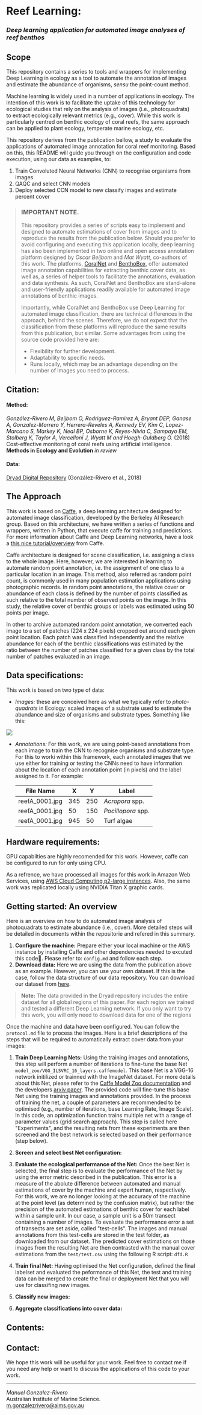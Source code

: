 # Reef Learning:
### *Deep learning application for automated image analyses of reef benthos*

## Scope
This repository contains a series to tools and wrappers for implementing Deep Learning in ecology as a tool to automate the annotation of images and estimate the abundance of organisms, *sensu* the point-count method. 

Machine learning is widely used in a number of applications in ecology. The intention of this work is to facilitate the uptake of this technology for ecological studies that rely on the analysis of images (i.e., photoquadrats) to extract ecologically relevant metrics (e.g., cover). While this work is particularly centred on benthic ecology of coral reefs, the same approach can be applied to plant ecology, temperate marine ecology, etc. 

This repository derives from the publication bellow, a study to evaluate the applications of automated image annotation for coral reef monitoring. Based on this, this README will guide you through on the configuration and code execution, using our data as examples, to:

1. Train Convoluted Neural Networks (CNN) to recognise organisms from images 
2. QAQC and select CNN models 
3. Deploy selected CCN model to new classify images and estimate percent cover

>### IMPORTANT NOTE. 
>This repository provides a series of scripts easy to implement and designed to automate estimations of cover from images and to reproduce the results from the publication below. Should you prefer to avoid configuring and executing this application locally, deep learning has also been implemented in two online and open access annotation platform designed by 
*Oscar Beijbom* and *Mat Wyatt*, co-authors of this work. The platforms, [CoralNet](https://coralnet.ucsb.edu) and [BenthoBox](https://benthobox.com), offer automated image annotation capabilities for extracting benthic cover data, as well as, a series of helper tools to facilitate the annotations, evaluation and data synthesis. As such, CoralNet and BenthoBox are stand-alone and user-friendly applications readily available for automated image annotations of benthic images.
>
>Importantly, while CoralNet and BenthoBox use Deep Learning for automated image classification, there are technical differences in the approach, behind the scenes. Therefore, we do not expect that the classification from these platforms will reproduce the same results from this publication, but similar. Some advantages from using the source code provided here are:  
>
>* Flexibility for further development.  
>* Adaptability to specific needs.  
>* Runs locally, which may be an advantage depending on the number of images you need to process. 

## Citation:
#### Method:
*González-Rivero M, Beijbom O, Rodriguez-Ramirez A, Bryant DEP, Ganase A, Gonzalez-Marrero Y, Herrera-Reveles A, Kennedy EV, Kim C, Lopez-Marcano S, Markey K, Neal BP, Osborne K, Reyes-Nivia C, Sampayo EM, Stolberg K, Taylor A, Vercelloni J, Wyatt M and Hoegh-Guldberg O.* (2018) Cost-effective monitoring of coral reefs using artificial intelligence. **Methods in Ecology and Evolution** *in review*

#### Data: 
[Dryad Digital Repository](http://xxxxxx) (González-Rivero et al., 2018)

## The Approach

This work is based on [Caffe](http://caffe.berkeleyvision.org/), a deep learning architecture designed for automated image classification, developed by the Berkeley AI Research group. Based on this architecture, we have written a series of functions and wrappers, written in Python, that execute caffe for training and predictions.  For more information about Caffe and Deep Learning networks, have a look a [this nice tutorial/overview](https://docs.google.com/presentation/d/1UeKXVgRvvxg9OUdh_UiC5G71UMscNPlvArsWER41PsU/edit#slide=id.g129385c8da_651_0) from Caffe.  

Caffe architecture is designed for scene classification, i.e. assigning a class to the whole image. Here, however, we are interested in learning to automate random point annotation, i.e. the assignment of one class to a particular location in an image. This method, also referred as random point count, is commonly used in many population estimation applications using photographic records. In random point annotations, the relative cover or abundance of each class is defined by the number of points classified as such relative to the total number of observed points on the image. In this study, the relative cover of benthic groups or labels was estimated using 50 points per image.  

In other to archive automated random point annotation, we converted each image to a set of patches (224 x 224 pixels) cropped out around each given point location. Each patch was classified independently and the relative abundance for each of the benthic classifications was estimated by the ratio between the number of patches classified for a given class by the total number of patches evaluated in an image.

## Data specifications:
This work is based on two type of data:

* *Images:* these are conceived here as what we typically refer to *photo-quadrats* in Ecology: scaled images of a substrate used to estimate the abundance and size of organisms and substrate types. Something like this: 

![](http://grr-images-au.s3.amazonaws.com/15025/0150250068-quadrat2.jpg)

* *Annotations:* For this work, we are using point-based annotations from each image to train the CNN to recognise organisms and substrate type. For this to worki within this framework, each annotated images that we use either for training or testing the CNNs need to have information about the location of each annotation point (in pixels) and the label assigned to it. For example:

	| File Name | X | Y | Label |
	|-----------|---|---|-------|
	|reefA_0001.jpg|345|250|*Acropora* spp.|
	|reefA_0001.jpg|50|150|*Pocillopora* spp.|
	|reefA_0001.jpg|945|50| Turf algae|


## Hardware requirements:
GPU capabilties are highly recomended for this work. However, caffe can be configured to run for only using CPU. 

As a refrence, we have processed all images for this work in Amazon Web Services, using [AWS Cloud Computing p2-large instances](https://aws.amazon.com/ec2/instance-types/p2/). Also, the same work was replicated locally using NVIDIA Titan X graphic cards. 

## Getting started: An overview

Here is an overview on how to do automated image analysis of photoquadrats to estimate abundance (i.e., cover). More detailed steps will be detailed in documents within the repositorie and refered in this summary. 

1. 	__Configure the machine:__ Prepare either your local machine or the AWS instance by installing Caffe and other dependencies needed to excuted this code. Please refer to: `config.md` and follow each step.
2. __Download data:__ Here we are using the data from the publication above as an example. However, you can use your own dataset. If this is the case, follow the data structure of our data repository. You can download our dataset from [here](http://xxxxxx).  

>__Note:__ The data provided in the Dryad repository includes the entire dataset for all global regions of this paper. For each region we trained and tested a different Deep Learning network. If you only want to try this work, you will only need to download data for one of the regions

Once the machine and data have been configured. You can follow the `protocol.md` file to process the images. Here is a brief descriptions of the steps that will be required to automatically extract cover data from your images:

1. __Train Deep Learning Nets:__ Using the training images and annotations, this step will perform a number of iterations to fine-tune the base Net `model_zoo/VGG_ILSVRC_16_layers.caffemodel`. This base Net is a VGG-16 network initilized or trainned with the ImageNet dataset. For more details about this Net, please refer to the [Caffe Model Zoo documentation](https://github.com/BVLC/caffe/wiki/Model-Zoo) and the developers [arxiv paper](http://arxiv.org/pdf/1409.1556). The provided code will fine-tune this base Net using the training images and annotations provided. In the process of training the net, a couple of parameters are recommended to be optimised (e.g., number of iterations, base Learning Rate, Image Scale). In this code, an optimization function trains multiple net with a range of parameter values (grid search approach). This step is called here "Experiments", and the resulting nets from these experiments are then screened and the best network is selected based on their performance (step below). 
 
2. __Screen and select best Net configuration:__ 
3. __Evaluate the ecological performance of the Net:__ Once the best Net is selected, the final step is to evaluate the performance of the Net by using the error metric described in the publication. This error is a measure of the abolute difference between automated and manual estimations of cover by the machine and expert human, respectively. For this work, we are no longer looking at the accuracy of the machine at the point level (as determined by the confusion matrix), but rather the precision of the automated estimations of benthic cover for each label within a sample unit. In our case, a sample unit is a 50m transect containing a number of images. To evaluate the performance error a set of transects are set aside, called "test-cells". The images and manual annotations from this test-cells are stored in the test folder, as downloaded from our dataset. The predicted cover estimations on those images from the resulting Net are then contrasted with the manual cover estimations from the `test/test.csv` using the following R script: `dfd.R`
5. __Train final Net:__ Having optimised the Net configuration, defined the final labelset and evaluated the peformance of this Net, the test and training data can be merged to create the final or deployment Net that you will use for classifing new images.
6. __Classify new images:__ 
7. __Aggregate classifications into cover data:__


## Contents:

## Contact:

We hope this work will be useful for your work. Feel free to contact me if you need any help or want to discuss the applications of this code to your work. 

----
*Manuel Gonzalez-Rivero*   
Australian Institute of Marine Science.  
[m.gonzalezrivero@aims.gov.au](mailto:m.gonzalezrivero@aims.gov.au)





